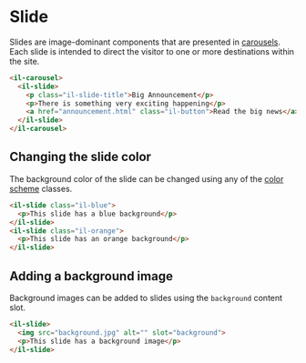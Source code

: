 # Slide

Slides are image-dominant components that are presented in [carousels](../il-carousel/README.md). Each slide is intended to direct the visitor to one or more destinations within the site.

```html
<il-carousel>
  <il-slide>
    <p class="il-slide-title">Big Announcement</p>
    <p>There is something very exciting happening</p>
    <a href="announcement.html" class="il-button">Read the big news</a>
  </il-slide>
</il-carousel>
```

## Changing the slide color

The background color of the slide can be changed using any of the [color scheme](../../css/colors/README.md#color-schemes) classes.

```html
<il-slide class="il-blue">
  <p>This slide has a blue background</p>
</il-slide>
<il-slide class="il-orange">
  <p>This slide has an orange background</p>
</il-slide>
```

## Adding a background image

Background images can be added to slides using the `background` content slot.

```html
<il-slide>
  <img src="background.jpg" alt="" slot="background">
  <p>This slide has a background image</p>
</il-slide>
```


